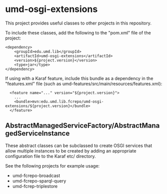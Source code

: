 # umd-osgi-extensions

This project provides useful classes to other projects in this
repository.

To include these classes, add the following to the "pom.xml" file
of the project:

```
<dependency>
    <groupId>edu.umd.lib</groupId>
    <artifactId>umd-osgi-extensions</artifactId>
    <version>${project.version}</version>
    <type>jar</type>
</dependency>
```

If using with a Karaf feature, include this bundle as a dependency in
the "features.xml" file (such as umd-features/src/main/resources/features.xml):

```
  <feature name="..." version="${project.version}">
    ...
    <bundle>mvn:edu.umd.lib.fcrepo/umd-osgi-extensions/${project.version}</bundle>
  </feature>
```

## AbstractManagedServiceFactory/AbstractManagedServiceInstance

These abstract classes can be subclassed to create OSGI services that
allow multiple instances to be created by adding an appropriate
configuration file to the Karaf etc/ directory.

See the following projects for example usage:

* umd-fcrepo-broadcast
* umd-fcrepo-sparql-query
* umd-fcrep-triplestore




